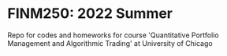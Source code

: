 # FINM250: 2022 Summer
Repo for codes and homeworks for course 'Quantitative Portfolio Management and Algorithmic Trading' at University of Chicago
